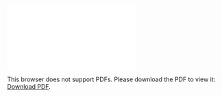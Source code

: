 <object data="christ-in-song/CIS1908pdfs/048.pdf" type="application/pdf" width="100%" height="1024px">
    <embed src="christ-in-song/CIS1908pdfs/048.pdf">
        <p>This browser does not support PDFs. Please download the PDF to view it: <a href="christ-in-song/CIS1908pdfs/048.pdf">Download PDF</a>.</p>
    </embed>
</object>
